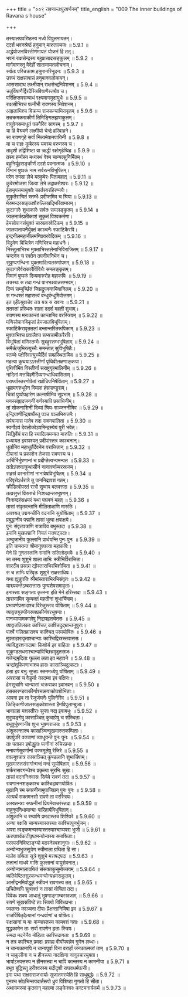 +++
title = "००९ रावणान्तःपुरवर्णनम्"
title_english = "009 The inner buildings of Ravana s house"

+++


  
तस्यालयवरिष्ठस्य मध्ये विपुलमायतम्।  
ददर्श भवनश्रेष्ठं हनुमान् मारुतात्मजः ॥ 5.9.1 ॥   
अर्द्धयोजनविस्तीर्णमायतं योजनं हि तत्।  
भवनं राक्षसेन्द्रस्य बहुप्रासादसङ्कुलम् ॥ 5.9.2 ॥   
मार्गमाणस्तु वैदेहीं सातामायतलोचनाम्।  
सर्वतः परिचक्राम हनुमानरिनूदनः ॥ 5.9.3 ॥   
उत्तमं राक्षसावासं हनुमानवलोकयन्।  
आससादाथ लक्ष्मीवान् राक्षसेन्द्रनिवेशनम् ॥ 5.9.4 ॥   
चतुर्विषाणैर्द्विरदैस्त्रिविषाणैस्तथैव च।  
परिक्षिप्तमसम्बाधं रक्ष्यमाणमुदायुधैः ॥ 5.9.5 ॥   
राक्षसीभिश्च पत्नीभी रावणस्य निवेशनम्।  
आहृताभिश्च विक्रम्य राजकन्याभिरावृतम् ॥ 5.9.6 ॥   
तन्नक्रमकराकीर्णं तिमिङ्गिलझषाकुलम्।  
वायुवेगसमाधूतं पन्नगैरिव सागरम् ॥ 5.9.7 ॥   
या हि वैश्रवणे लक्ष्मीर्या चेन्द्रे हरिवाहने।  
सा रावणगृहे सर्वा नित्यमेवानपायिनी ॥ 5.9.8 ॥   
या च राज्ञः कुबेरस्य यमस्य वरुणस्य च।  
तादृशी तद्विशिष्टा वा ऋद्धी रक्षोगृहेष्विह ॥ 5.9.9 ॥   
तस्य हर्म्यस्य मध्यस्थं वेश्म चान्यत्सुनिर्मितम्।  
बहुनिर्यूहसङ्कीर्णं ददर्श पवनात्मजः ॥ 5.9.10 ॥   
विमानं पुष्पकं नाम सर्वरत्नविभूषितम्।  
परेण तपसा लेभे यत्कुबेरः पितामहात् ॥ 5.9.11 ॥   
कुबेरमोजसा जित्वा लेभे तद्राक्षसेश्वरः ॥ 5.9.12 ॥   
ईहामृगसमायुक्तैः कार्तस्वरहिरण्मयैः।  
सुकृतैराचितं स्तम्भैः प्रदीप्तमिव च श्रिया ॥ 5.9.13 ॥   
मेरुमन्दरसङ्काशैरुल्लिखद्भिरिवाम्बरम्।  
कूटागारैः शुभाकारैः सर्वतः समलङ्कृतम् ॥ 5.9.14 ॥   
ज्वलनार्कप्रतीकाशं सुकृतं विश्वकर्मणा।  
हेमसोपानसंयुक्तं चारुप्रवरवेदिकम् ॥ 5.9.15 ॥   
जालवातायनैर्युक्तं काञ्चनैः स्फाटिकैरपि।  
इन्द्रनीलमहानीलमणिप्रवरवेदिकम् ॥ 5.9.16 ॥   
विद्रुमेण विचित्रेण मणिभिश्च महाधनैः।  
निस्तुलाभिश्च मुक्ताभिस्तलेनाभिविराजितम् ॥ 5.9.17 ॥   
चन्दनेन च रक्तेन तपनीयनिभेन च।  
सुपुण्यगन्धिना युक्तमादित्यतरुणोपमम् ॥ 5.9.18 ॥   
कूटागारैर्वराकारैर्विविधैः समलङ्कृतम्।  
विमानं पुष्पकं दिव्यमारुरोह महाकपिः ॥ 5.9.19 ॥   
तत्रस्थः स तदा गन्धं पानभक्ष्यान्नसम्भवम्।  
दिव्यं सम्मूर्च्छितं जिघ्रद्रूपवन्तमिवानिलम् ॥ 5.9.20 ॥   
स गन्धस्तं महासत्त्वं बन्धुर्बन्धुमिवोत्तमम्।  
इत एहीत्युवाचेव तत्र यत्र स रावणः ॥ 5.9.21 ॥   
ततस्तां प्रस्थितः शालां ददर्श महतीं शुभाम्।  
रावणस्य मनःकान्तां कान्तामिव वरस्त्रियम् ॥ 5.9.22 ॥   
मणिसोपानविकृतां हेमजालविभूषिताम्।  
स्फाटिकैरावृततलां दन्तान्तरितरूपिकाम् ॥ 5.9.23 ॥   
मुक्ताभिश्च प्रवालैश्च रूप्यचामीकरैरपि।  
विभूषितां मणिस्तम्भैः सुबहुस्तम्भभूषिताम् ॥ 5.9.24 ॥   
समैर्ऋजुभिरत्युच्चैः समन्तात् सुविभूषितैः।  
स्तम्भैः पक्षैरिवात्युच्चैर्दिवं सम्प्रस्थितामिव ॥ 5.9.25 ॥   
महत्या कुथयाऽऽस्तीर्णां पृथिवीलक्षणाङ्कया।  
पृथिवीमिव विस्तीर्णां सराष्ट्रगृहमालिनीम् ॥ 5.9.26 ॥   
नादितां मत्तविहगैर्दिव्यगन्धाधिवासिताम्।  
परार्घ्यास्तरणोपेतां रक्षोधिपनिषेविताम् ॥ 5.9.27 ॥   
धूम्रामगरुधूपेन विमलां हंसपाण्डुराम्।  
चित्रां पुष्पोपहारेण कल्माषीमिव सुप्रभाम् ॥ 5.9.28 ॥   
मनस्संह्लादजननीं वर्णस्यापि प्रसाधिनीम्।  
तां शोकनाशिनीं दिव्यां श्रियः सञ्जननीमिव ॥ 5.9.29 ॥   
इन्द्रियाणीन्द्रियार्थैस्तु पञ्च पञ्चभिरुत्तमैः।  
तर्पयामास मातेव तदा रावणपालिता ॥ 5.9.30 ॥   
स्वर्गोऽयं देवलोकोऽयमिन्द्रस्येयं पुरी भवेत्।  
सिद्धिर्वेयं परा हि स्यादित्यमन्यत मारुतिः ॥ 5.9.31 ॥   
प्रध्यायत इवापश्यत् प्रदीपांस्तत्र काञ्चनान्।  
धूर्तानिव महाधूर्तैर्देवनेन पराजितान् ॥ 5.9.32 ॥   
दीपानां च प्रकाशेन तेजसा रावणस्य च।  
अर्चिर्भिर्भूषणानां च प्रदीप्तेत्यभ्यमन्यत ॥ 5.9.33 ॥   
ततोऽपश्यत्कुथासीनं नानावर्णाम्बरस्रजम्।  
सहस्रं वरनारीणां नानावेषविभूषितम् ॥ 5.9.34 ॥   
परिवृत्तेऽर्धरात्रे तु पाननिद्रावशं गतम्।  
क्रीडित्वोपरतं रात्रौ सुष्वाप बलवत्तदा ॥ 5.9.35 ॥   
तत्प्रसुप्तं विरुरुचे निःशब्दान्तरभूषणम्।  
निःशब्दहंसभ्रमरं यथा पद्मवनं महत् ॥ 5.9.36 ॥   
तासां संवृतदन्तानि मीलिताक्षाणि मारुतिः।  
अपश्यत् पद्मगन्धीनि वदनानि सुयोषिताम् ॥ 5.9.37 ॥   
प्रबुद्धानीव पद्मानि तासां भूत्वा क्षपाक्षये।  
पुनः संवृतपत्राणि रात्राविव बभुस्तदा ॥ 5.9.38 ॥   
इमानि मुखपद्मानि नियतं मत्तषट्पदाः।  
अम्बुजानीव फुल्लानि प्रार्थयन्ति पुनः पुनः ॥ 5.9.39 ॥   
इति चामयन्त श्रीमानुपपत्त्या महाकपिः।  
मेने हि गुणतस्तानि समानि सलिलोद्भवैः ॥ 5.9.40 ॥   
सा तस्य शुशुभे शाला ताभिः स्त्रीभिर्विराजिता।  
शारदीव प्रसन्ना द्यौस्ताराभिरभिशोभिता ॥ 5.9.41 ॥   
स च ताभिः परिवृतः शुशुभे राक्षसाधिपः।  
यथा ह्युडुपतिः श्रीमांस्ताराभिरभिसंवृतः ॥ 5.9.42 ॥   
याश्च्यवन्तेऽम्बरात्ताराः पुण्यशेषसमावृताः।  
इमास्ताः सङ्गताः कृत्स्ना इति मेने हरिस्तदा ॥ 5.9.43 ॥   
ताराणामिव सुव्यक्तं महतीनां शुभार्चिषाम्।  
प्रभावर्णप्रसादाश्च विरेजुस्तत्र योषिताम् ॥ 5.9.44 ॥   
व्यावृत्तगुरुपीनस्रक्प्रकीर्णवरभूषणाः।  
पानव्यायामकालेषु निद्रापहृतचेतसः ॥ 5.9.45 ॥   
व्यावृत्ततिलकाः काश्चित् काश्चिदुद्भ्रान्तनूपुराः।  
पार्श्वे गलितहाराश्च काश्चित् परमयोषितः ॥ 5.9.46 ॥   
मुक्ताहारावृताश्चान्याः काश्चिद्विस्रस्तवाससः।  
व्याविद्धरशनादामाः किशोर्य इव वाहिताः ॥ 5.9.47 ॥   
सुकुण्डलधराश्चान्याविच्छिन्नमृदुतस्रजः।  
गजेन्द्रमृदिताः फुल्ला लता इव महावने ॥ 5.9.48 ॥   
चन्द्रांशुकिरणाभाश्च हाराः कासाञ्चिदुत्कटाः।  
हंसा इव बभुः सुप्ताः स्तनमध्येषु योषिताम् ॥ 5.9.49 ॥   
अपरासां च वैडुर्याः कादम्बा इव पक्षिणः।  
हेमसूत्राणि चान्यासां चक्रवाका इवाभवन् ॥ 5.9.50 ॥   
हंसकारण्डवाकीर्णाश्चक्रवाकोपशोभिताः।  
आपगा इव ता रेजुर्जघनैः पुलिनैरिव ॥ 5.9.51 ॥   
किङ्किणीजालसङ्कोशास्ता हैमविपुलाम्बुजाः।  
भावग्राहा यशस्तीराः सुप्ता नद्य इवाबभुः ॥ 5.9.52 ॥   
मृदुष्वङ्गेषु कासाञ्चित् कुचाग्रेषु च संस्थिताः।  
बभूवुर्भूषणानीव शुभा भूषणराजयः ॥ 5.9.53 ॥   
अंशुकान्ताश्च कासाञ्चिन्मुखमारुतकम्पिताः।  
उपर्युपरि वक्त्राणां व्याधूयन्ते पुनः पुनः ॥ 5.9.54 ॥   
ताः पताका इवोद्धूताः पत्नीनां रुचिरप्रभाः।  
ननावर्णसुवर्णानां वक्त्रमूलेषु रेजिरे ॥ 5.9.55 ॥   
ववल्गुश्चात्र कासाञ्चित् कुण्डलानि शुभार्चिषाम्।  
मुखमारुतसंसर्गान्मन्दं मन्दं सुयोषिताम् ॥ 5.9.56 ॥   
शर्करासवगन्धैश्च प्रकृत्या सुरभिः सुखः।  
तासां वदननिःश्वासः सिषेवे रावणं तदा ॥ 5.9.57 ॥   
रावणाननशङ्काश्च काश्चिद्रावणयोषितः।  
मूखानि स्म सपत्नीनामुपाजिघ्रन् पुनः पुनः ॥ 5.9.58 ॥   
अत्यर्थं सक्तमनसो रावणे ता वरस्त्रियः।  
अस्वतन्त्राः सपत्नीनां प्रियमेवाचरंस्तदा ॥ 5.9.59 ॥   
बाहूनुपनिधायान्याः पारिहार्यविभूषितान्।  
अंशुकानि च रम्याणि प्रमदास्तत्र शिश्यिरे ॥ 5.9.60 ॥   
अन्या वक्षसि चान्यस्यास्तस्याः काश्चित्पुनर्भुजम्।  
अपरा त्वङ्कमन्यस्यास्तस्याश्चाप्यपरा भुजौ ॥ 5.9.61 ॥   
ऊरुपार्श्वकटीपृष्टमन्योन्यस्य समाश्रिताः।  
परस्परनिविष्टाङ्ग्यो मदस्नेहवशानुगाः ॥ 5.9.62 ॥   
अन्योन्यभुजसूत्रेण स्त्रीमाला ग्रथिता हि सा।  
मालेव ग्रथिता सूत्रे शुशुभे मत्तषट्पदा ॥ 5.9.63 ॥   
लतानां माधवे मासि फुल्लानां वायुसेवनात्।  
अन्योन्यमालाग्रथितं संसक्तकुसुमोच्चयम् ॥ 5.9.64 ॥   
व्यतिवेष्टितसुस्कन्धमन्योन्यभ्रमराकुलम्।  
आसीद्वनमिवोद्धूतं स्त्रीवनं रावणस्य तत् ॥ 5.9.65 ॥   
उचितेष्वपि सुव्यक्तं न तासां योषितां तदा।  
विवेकः शक्य आधातुं भूषणाङ्गाम्बरस्रजाम् ॥ 5.9.66 ॥   
रावणे सुखसंविष्टे ताः स्त्रियो विविधप्रभाः।  
ज्वलन्तः काञ्चना दीपाः प्रैक्षन्तानिमिषा इव ॥ 5.9.67 ॥   
राजर्षिपितृदैत्यानां गन्धर्वाणां च योषितः।  
राक्षसानां च याः कन्यास्तस्य कामवशं गताः ॥ 5.9.68 ॥   
युद्धकामेन ताः सर्वा रावणेन हृताः स्त्रियः।  
समदा मदनेनैव मोहिताः काश्चिदागताः ॥ 5.9.69 ॥   
न तत्र काश्चित् प्रमदाः प्रसह्य वीर्योपपन्नेव गुणेन लब्धाः।  
न चान्यकामापि न चान्यपूर्वा विना वरार्हां जनकात्मजां ताम् ॥ 5.9.70 ॥   
न चाकुलीना न च हीनरूपा नादक्षिणा नानुपचारयुक्ता।  
भार्याऽभवत्तस्य न हीनसत्त्वा न चापि कान्तस्य न कामनीया ॥ 5.9.71 ॥   
बभूव बुद्धिस्तु हरीश्वरस्य यदीदृशी राघवधर्मपत्नी।  
इमा यथा राक्षसराजभार्याः सुजातमस्येति हि साधुबुद्धेः ॥ 5.9.72 ॥   
पुनश्च सोऽचिन्तयदार्तरूपो ध्रुवं विशिष्टा गुणतो हि सीता।  
अथायमस्यां कृतवान् महात्मा लङ्केश्वरः कष्टमनार्यकर्म ॥ 5.9.73 ॥   

